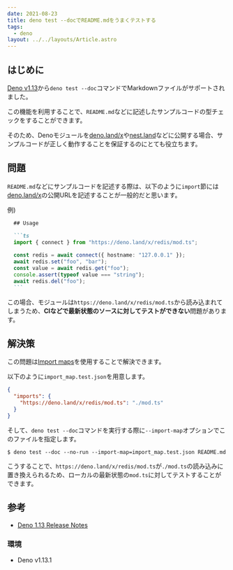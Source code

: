 ```yaml
---
date: 2021-08-23
title: deno test --docでREADME.mdをうまくテストする
tags:
  - deno
layout: ../../layouts/Article.astro
---
```


## はじめに

[Deno v1.13](https://deno.com/blog/v1.13)から`deno test --doc`コマンドでMarkdownファイルがサポートされました。

この機能を利用することで、`README.md`などに記述したサンプルコードの型チェックをすることができます。

そのため、Denoモジュールを[deno.land/x](https://deno.land/x)や[nest.land](https://nest.land/)などに公開する場合、サンプルコードが正しく動作することを保証するのにとても役立ちます。

## 問題

`README.md`などにサンプルコードを記述する際は、以下のように`import`節には[deno.land/x](https://deno.land/x)の公開URLを記述することが一般的だと思います。

例)

~~~~~~markdown
  ## Usage

  ```ts
  import { connect } from "https://deno.land/x/redis/mod.ts";
  
  const redis = await connect({ hostname: "127.0.0.1" });
  await redis.set("foo", "bar");
  const value = await redis.get("foo");
  console.assert(typeof value === "string");
  await redis.del("foo");
  ```
~~~~~~

この場合、モジュールは`https://deno.land/x/redis/mod.ts`から読み込まれてしまうため、**CIなどで最新状態のソースに対してテストができない**問題があります。

## 解決策

この問題は[Import maps](https://deno.land/manual@v1.13.1/linking_to_external_code/import_maps)を使用することで解決できます。

以下のように`import_map.test.json`を用意します。

```json
{
  "imports": {
    "https://deno.land/x/redis/mod.ts": "./mod.ts"
  }
}
```

そして、`deno test --doc`コマンドを実行する際に`--import-map`オプションでこのファイルを指定します。

```shell
$ deno test --doc --no-run --import-map=import_map.test.json README.md
```

こうすることで、`https://deno.land/x/redis/mod.ts`が`./mod.ts`の読み込みに置き換えられるため、ローカルの最新状態の`mod.ts`に対してテストすることができます。

## 参考

- [Deno 1.13 Release Notes](https://deno.com/blog/v1.13) 

### 環境

- Deno v1.13.1
